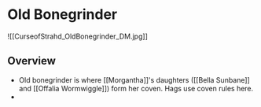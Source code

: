 # Old Bonegrinder
![[CurseofStrahd_OldBonegrinder_DM.jpg]]

## Overview
* Old bonegrinder is where [[Morgantha]]'s daughters ([[Bella Sunbane]] and [[Offalia Wormwiggle]]) form her coven. Hags use coven rules here.
* 